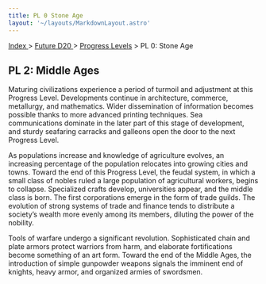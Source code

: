 ```yaml
---
title: PL 0 Stone Age
layout: '~/layouts/MarkdownLayout.astro'
---
```


[ Index ](/) > [ Future D20 ](/future.d20.srd) > [Progress Levels](/future.d20.srd/progress) > PL 0: Stone Age

## PL 2: Middle Ages

Maturing civilizations experience a period of turmoil and adjustment at this
Progress Level. Developments continue in architecture, commerce, metallurgy,
and mathematics. Wider dissemination of information becomes possible thanks to
more advanced printing techniques. Sea communications dominate in the later
part of this stage of development, and sturdy seafaring carracks and galleons
open the door to the next Progress Level.

As populations increase and knowledge of agriculture evolves, an increasing
percentage of the population relocates into growing cities and towns. Toward
the end of this Progress Level, the feudal system, in which a small class of
nobles ruled a large population of agricultural workers, begins to collapse.
Specialized crafts develop, universities appear, and the middle class is born.
The first corporations emerge in the form of trade guilds. The evolution of
strong systems of trade and finance tends to distribute a society’s wealth
more evenly among its members, diluting the power of the nobility.

Tools of warfare undergo a significant revolution. Sophisticated chain and
plate armors protect warriors from harm, and elaborate fortifications become
something of an art form. Toward the end of the Middle Ages, the introduction
of simple gunpowder weapons signals the imminent end of knights, heavy armor,
and organized armies of swordsmen.

